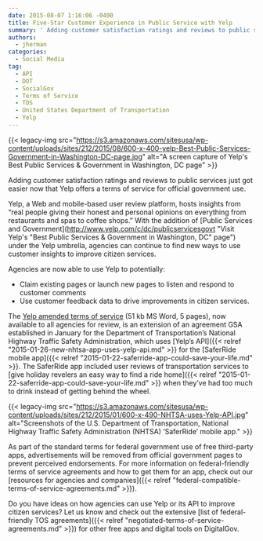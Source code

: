 ```yaml
---
date: 2015-08-07 1:16:06 -0400
title: Five-Star Customer Experience in Public Service with Yelp
summary: ' Adding customer satisfaction ratings and reviews to public services just got easier now that Yelp offers a terms of service for official government use. Yelp, a Web and mobile-based user review platform, hosts insights from &ldquo;real people'
authors:
  - jherman
categories:
  - Social Media
tag:
  - API
  - DOT
  - SocialGov
  - Terms of Service
  - TOS
  - United States Department of Transportation
  - Yelp
---
```


{{< legacy-img src="https://s3.amazonaws.com/sitesusa/wp-content/uploads/sites/212/2015/08/600-x-400-yelp-Best-Public-Services-Government-in-Washington-DC-page.jpg" alt="A screen capture of Yelp's Best Public Services & Government in Washington, DC page" >}}

Adding customer satisfaction ratings and reviews to public services just got easier now that Yelp offers a terms of service for official government use.

Yelp, a Web and mobile-based user review platform, hosts insights from “real people giving their honest and personal opinions on everything from restaurants and spas to coffee shops.” With the addition of [Public Services and Government](http://www.yelp.com/c/dc/publicservicesgovt "Visit Yelp's "Best Public Services & Government in Washington, DC" page") under the Yelp umbrella, agencies can continue to find new ways to use customer insights to improve citizen services.

Agencies are now able to use Yelp to potentially:

  * Claim existing pages or launch new pages to listen and respond to customer comments
  * Use customer feedback data to drive improvements in citizen services.

The [Yelp amended terms of service](https://s3.amazonaws.com/sitesusa/wp-content/uploads/sites/212/2015/08/Yelp-Terms-Amendment-for-use-by-Govt-FINAL-07-30-2015.doc) (51 kb MS Word, 5 pages), now available to all agencies for review, is an extension of an agreement GSA established in January for the Department of Transportation’s National Highway Traffic Safety Administration, which uses [Yelp’s API]({{< relref "2015-01-26-new-nhtsa-app-uses-yelp-api.md" >}} for the [SaferRide mobile app]({{< relref "2015-01-22-saferride-app-could-save-your-life.md" >}}. The SaferRide app included user reviews of transportation services to [give holiday revelers an easy way to find a ride home]({{< relref "2015-01-22-saferride-app-could-save-your-life.md" >}} when they’ve had too much to drink instead of getting behind the wheel.

{{< legacy-img src="https://s3.amazonaws.com/sitesusa/wp-content/uploads/sites/212/2015/01/600-x-490-NHTSA-uses-Yelp-API.jpg" alt="Screenshots of the U.S. Department of Transportation, National Highway Traffic Safety Administration (NHTSA) ‘SaferRide’ mobile app." >}}

As part of the standard terms for federal government use of free third-party apps, advertisements will be removed from official government pages to prevent perceived endorsements. For more information on federal-friendly terms of service agreements and how to get them for an app, check out our [resources for agencies and companies]({{< relref "federal-compatible-terms-of-service-agreements.md" >}}).

Do you have ideas on how agencies can use Yelp or its API to improve citizen services? Let us know and check out the extensive [list of federal-friendly TOS agreements]({{< relref "negotiated-terms-of-service-agreements.md" >}}) for other free apps and digital tools on DigitalGov.